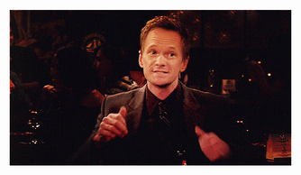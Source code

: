 <p align="center">
  <img src="https://github.com/antkaynak/antkaynak/blob/master/barney.gif">
</p>
